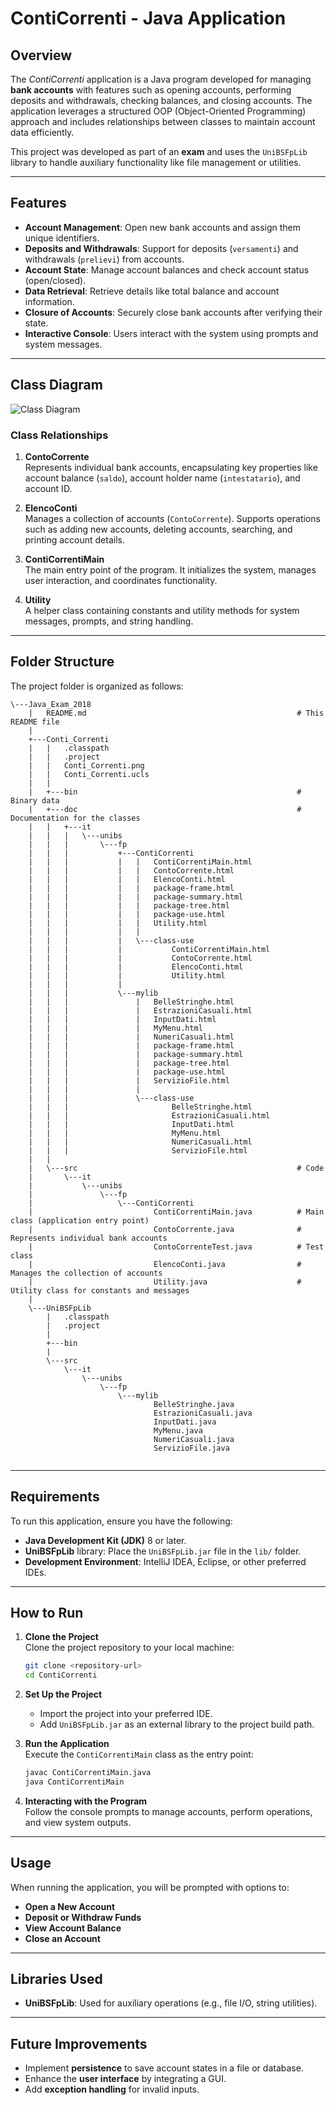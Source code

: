 # **ContiCorrenti - Java Application**

## **Overview**
The *ContiCorrenti* application is a Java program developed for managing **bank accounts** with features such as opening accounts, performing deposits and withdrawals, checking balances, and closing accounts. The application leverages a structured OOP (Object-Oriented Programming) approach and includes relationships between classes to maintain account data efficiently.

This project was developed as part of an **exam** and uses the `UniBSFpLib` library to handle auxiliary functionality like file management or utilities.

---

## **Features**
- **Account Management**: Open new bank accounts and assign them unique identifiers.
- **Deposits and Withdrawals**: Support for deposits (`versamenti`) and withdrawals (`prelievi`) from accounts.
- **Account State**: Manage account balances and check account status (open/closed).
- **Data Retrieval**: Retrieve details like total balance and account information.
- **Closure of Accounts**: Securely close bank accounts after verifying their state.
- **Interactive Console**: Users interact with the system using prompts and system messages.

---

## **Class Diagram**

![Class Diagram](Conti_Correnti.png)

### **Class Relationships**
1. **ContoCorrente**  
   Represents individual bank accounts, encapsulating key properties like account balance (`saldo`), account holder name (`intestatario`), and account ID.

2. **ElencoConti**  
   Manages a collection of accounts (`ContoCorrente`). Supports operations such as adding new accounts, deleting accounts, searching, and printing account details.

3. **ContiCorrentiMain**  
   The main entry point of the program. It initializes the system, manages user interaction, and coordinates functionality.

4. **Utility**  
   A helper class containing constants and utility methods for system messages, prompts, and string handling.

---

## **Folder Structure**

The project folder is organized as follows:

```
\---Java_Exam_2018
    |   README.md                                               # This README file
    |   
    +---Conti_Correnti
    |   |   .classpath
    |   |   .project
    |   |   Conti_Correnti.png
    |   |   Conti_Correnti.ucls
    |   |   
    |   +---bin                                                 # Binary data  
    |   +---doc                                                 # Documentation for the classes
    |   |   +---it
    |   |   |   \---unibs
    |   |   |       \---fp
    |   |   |           +---ContiCorrenti
    |   |   |           |   |   ContiCorrentiMain.html
    |   |   |           |   |   ContoCorrente.html
    |   |   |           |   |   ElencoConti.html
    |   |   |           |   |   package-frame.html
    |   |   |           |   |   package-summary.html
    |   |   |           |   |   package-tree.html
    |   |   |           |   |   package-use.html
    |   |   |           |   |   Utility.html
    |   |   |           |   |   
    |   |   |           |   \---class-use
    |   |   |           |           ContiCorrentiMain.html
    |   |   |           |           ContoCorrente.html
    |   |   |           |           ElencoConti.html
    |   |   |           |           Utility.html
    |   |   |           |           
    |   |   |           \---mylib
    |   |   |               |   BelleStringhe.html
    |   |   |               |   EstrazioniCasuali.html
    |   |   |               |   InputDati.html
    |   |   |               |   MyMenu.html
    |   |   |               |   NumeriCasuali.html
    |   |   |               |   package-frame.html
    |   |   |               |   package-summary.html
    |   |   |               |   package-tree.html
    |   |   |               |   package-use.html
    |   |   |               |   ServizioFile.html
    |   |   |               |   
    |   |   |               \---class-use
    |   |   |                       BelleStringhe.html
    |   |   |                       EstrazioniCasuali.html
    |   |   |                       InputDati.html
    |   |   |                       MyMenu.html
    |   |   |                       NumeriCasuali.html
    |   |   |                       ServizioFile.html
    |   |           
    |   \---src                                                 # Code
    |       \---it
    |           \---unibs
    |               \---fp
    |                   \---ContiCorrenti
    |                           ContiCorrentiMain.java          # Main class (application entry point)
    |                           ContoCorrente.java              # Represents individual bank accounts
    |                           ContoCorrenteTest.java          # Test class
    |                           ElencoConti.java                # Manages the collection of accounts
    |                           Utility.java                    # Utility class for constants and messages
    |                           
    \---UniBSFpLib
        |   .classpath
        |   .project
        |   
        +---bin
        |                       
        \---src
            \---it
                \---unibs
                    \---fp
                        \---mylib
                                BelleStringhe.java
                                EstrazioniCasuali.java
                                InputDati.java
                                MyMenu.java
                                NumeriCasuali.java
                                ServizioFile.java
                                

```

---

## **Requirements**
To run this application, ensure you have the following:
- **Java Development Kit (JDK)** 8 or later.
- **UniBSFpLib** library: Place the `UniBSFpLib.jar` file in the `lib/` folder.
- **Development Environment**: IntelliJ IDEA, Eclipse, or other preferred IDEs.

---

## **How to Run**

1. **Clone the Project**  
   Clone the project repository to your local machine:
   ```bash
   git clone <repository-url>
   cd ContiCorrenti
   ```

2. **Set Up the Project**
    - Import the project into your preferred IDE.
    - Add `UniBSFpLib.jar` as an external library to the project build path.

3. **Run the Application**  
   Execute the `ContiCorrentiMain` class as the entry point:
   ```bash
   javac ContiCorrentiMain.java
   java ContiCorrentiMain
   ```

4. **Interacting with the Program**  
   Follow the console prompts to manage accounts, perform operations, and view system outputs.

---

## **Usage**
When running the application, you will be prompted with options to:
- **Open a New Account**
- **Deposit or Withdraw Funds**
- **View Account Balance**
- **Close an Account**

---

## **Libraries Used**
- **UniBSFpLib**: Used for auxiliary operations (e.g., file I/O, string utilities).

---
## **Future Improvements**
- Implement **persistence** to save account states in a file or database.
- Enhance the **user interface** by integrating a GUI.
- Add **exception handling** for invalid inputs.